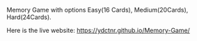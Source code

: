 Memory Game with options Easy(16 Cards), Medium(20Cards), Hard(24Cards).

Here is the live website:  https://ydctnr.github.io/Memory-Game/
